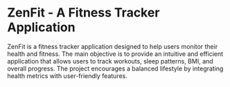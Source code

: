 # ZenFit - A Fitness Tracker Application

ZenFit is a fitness tracker application designed to help users monitor their health and fitness. The main objective is to provide an intuitive and efficient application that allows users to track workouts, sleep patterns, BMI, and overall progress. The project encourages a balanced lifestyle by integrating health metrics with user-friendly features.

